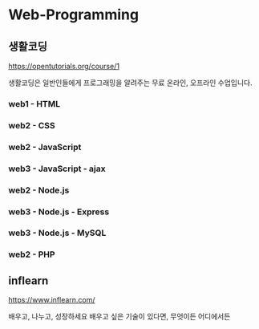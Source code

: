 # Web-Programming
## 생활코딩
https://opentutorials.org/course/1

생활코딩은 일반인들에게 프로그래밍을 알려주는 무료 온라인, 오프라인 수업입니다. 

### web1 - HTML
### web2 - CSS
### web2 - JavaScript
### web3 - JavaScript - ajax
### web2 - Node.js
### web3 - Node.js - Express
### web3 - Node.js - MySQL
### web2 - PHP

## inflearn
https://www.inflearn.com/

배우고, 나누고, 성장하세요
배우고 싶은 기술이 있다면, 무엇이든 어디에서든

